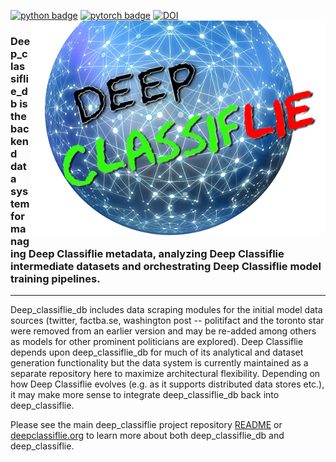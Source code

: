 [![python badge](https://img.shields.io/badge/python->=3.7-brightgreen.svg)](https://shields.io/)
[![pytorch badge](https://img.shields.io/badge/pytorch->=4.8-blue.svg)](https://shields.io/)
[![DOI](https://zenodo.org/badge/254937284.svg)](https://zenodo.org/badge/latestdoi/254937284)
<img class="dc_logo_head" src="dc_logo.png" alt="Deep Classiflie Logo" align="right"/>
### **Deep_classiflie_db** is the backend data system for managing Deep Classiflie metadata, analyzing Deep Classiflie intermediate datasets and orchestrating Deep Classiflie model training pipelines. 

--- 
Deep_classiflie_db includes data scraping modules for the initial model data sources (twitter, factba.se, washington post -- politifact and the toronto star were removed from an earlier version and may be re-added among others as models for other prominent politicians are explored). Deep Classiflie depends upon deep_classiflie_db for much of its analytical and dataset generation functionality but the data system is currently maintained as a separate repository here to maximize architectural flexibility. Depending on how Deep Classiflie evolves (e.g. as it supports distributed data stores etc.), it may make more sense to integrate deep_classiflie_db back into deep_classiflie.

Please see the main deep_classiflie project repository [README](https://github.com/speediedan/deep_classiflie) or [deepclassiflie.org](https://deepclassiflie.org) to learn more about both deep_classiflie_db and deep_classiflie.